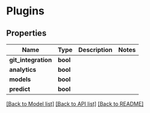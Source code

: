 # Plugins

## Properties
Name | Type | Description | Notes
------------ | ------------- | ------------- | -------------
**git_integration** | **bool** |  | 
**analytics** | **bool** |  | 
**models** | **bool** |  | 
**predict** | **bool** |  | 

[[Back to Model list]](../README.md#documentation-for-models) [[Back to API list]](../README.md#documentation-for-api-endpoints) [[Back to README]](../README.md)

